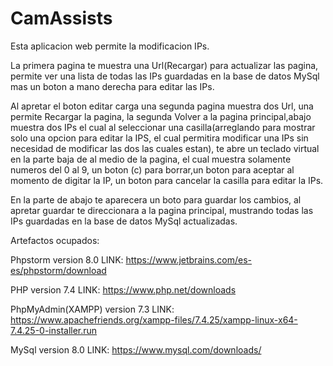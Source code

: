 # CamAssists
Esta aplicacion web permite la modificacion IPs.

La primera pagina te muestra una Url(Recargar) para actualizar las pagina, permite ver una lista de todas las IPs guardadas en la base de datos MySql mas un boton a mano derecha para editar las IPs.

Al apretar el boton editar carga una segunda pagina muestra dos Url, una permite Recargar la pagina, la segunda Volver a la pagina principal,abajo muestra dos IPs el cual al seleccionar una casilla(arreglando para mostrar solo una opcion para editar la IPS, el cual permitira modificar una IPs sin necesidad de modificar las dos las cuales estan), te abre un teclado virtual en la parte baja de al medio de la pagina, el cual muestra solamente numeros del 0 al 9, un boton (c) para borrar,un boton para aceptar al momento de digitar la IP, un boton para cancelar la casilla para editar la IPs.

En la parte de abajo te aparecera un boto para guardar los cambios, al apretar guardar te direccionara a la pagina principal, mustrando todas las IPs guardadas en la base de datos MySql actualizadas.

Artefactos ocupados:

Phpstorm version 8.0 LINK: https://www.jetbrains.com/es-es/phpstorm/download

PHP version 7.4 LINK: https://www.php.net/downloads

PhpMyAdmin(XAMPP) version 7.3 LINK: https://www.apachefriends.org/xampp-files/7.4.25/xampp-linux-x64-7.4.25-0-installer.run

MySql version 8.0 LINK: https://www.mysql.com/downloads/
